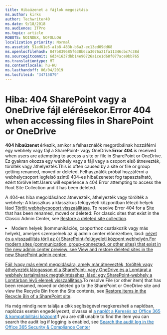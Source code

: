 ```yaml
---
title: Hibaüzenet a fájlok megosztása
ms.author: kirks
author: Techwriter40
ms.date: 9/18/2018
ms.audience: ITPro
ms.topic: article
ROBOTS: NOINDEX, NOFOLLOW
localization_priority: Normal
ms.assetid: 51ad61e5-a1b8-483b-b6a3-ec13ed09dd68
ms.openlocfilehash: 847b839685f638b6ca3076a21fa11346cbc7c38d
ms.sourcegitcommit: 6d341637dbb14e90726a1ce1d68f077ace9bb765
ms.translationtype: MT
ms.contentlocale: hu-HU
ms.lasthandoff: 06/04/2019
ms.locfileid: "34715879"
---
```

# <a name="error-404-when-accessing-files-in-sharepoint-or-onedrive"></a><span data-ttu-id="4da9c-102">Hiba: 404 SharePoint vagy a OneDrive fájl elérésekor.</span><span class="sxs-lookup"><span data-stu-id="4da9c-102">Error 404 when accessing files in SharePoint or OneDrive</span></span>

<span data-ttu-id="4da9c-103"><strong>404 hibaüzenet </strong>érkezik, amikor a felhasználók megpróbálnak hozzáférni egy webhely vagy fájl a SharePoint- vagy OneDrive.</span><span class="sxs-lookup"><span data-stu-id="4da9c-103"><strong>Error 404 </strong>is received when users are attempting to access a site or file in SharePoint or OneDrive.</span></span> <span data-ttu-id="4da9c-104">Ez gyakran okozza egy webhely vagy a fájl vagy a csoport első átnevezték, törölték vagy áthelyezték.</span><span class="sxs-lookup"><span data-stu-id="4da9c-104">This is often caused by a site or file or group getting renamed, moved or deleted.</span></span>
<span data-ttu-id="4da9c-105">Felhasználók próbál hozzáférni a webhelycsoport legfelső szintű 404-es hibaüzenetet fog tapasztalható, ezért törölve lett.</span><span class="sxs-lookup"><span data-stu-id="4da9c-105">Users will experience a 404 Error attempting to access the Root Site Collection and it has been deleted.</span></span>

<span data-ttu-id="4da9c-106">A 404-es hiba megoldásához átnevezték, áthelyezték vagy törölték a webhely: A klasszikus a klasszikus felügyeleti központban létező helyek lásd <a href="https://docs.microsoft.com/en-us/sharepoint/restore-deleted-site-collection">Törölt webhelycsoport visszaállítása</a>.&nbsp;</span><span class="sxs-lookup"><span data-stu-id="4da9c-106">To resolve Error 404 for a Site that has been renamed, moved or deleted: For classic sites that exist in the Classic Admin Center, see <a href="https://docs.microsoft.com/en-us/sharepoint/restore-deleted-site-collection">Restore a deleted site collection</a>.&nbsp;</span></span></li> <li><span data-ttu-id="4da9c-107">Modern helyek (kommunikációs, csoporthoz csatlakozik vagy más helyek), amelyek szerepelnek az új admin center előnézetben, lásd: <a href="https://docs.microsoft.com/en-us/sharepoint/view-and-restore-deleted-sites-in-new-admin-center">nézet és a visszaállítás törli az új SharePoint-felügyeleti központ webhelyén.</span><span class="sxs-lookup"><span data-stu-id="4da9c-107">For modern sites (communication, group-connected, or other sites) that exist in the new admin center preview, see <a href="https://docs.microsoft.com/en-us/sharepoint/view-and-restore-deleted-sites-in-new-admin-center">View and restore deleted sites in the new SharePoint admin center.</span></span> 

<span data-ttu-id="4da9c-108">Fájl (vagy más elem) megoldására, amely már átnevezték, törölték vagy áthelyezték látogasson el a SharePoint- vagy OneDrive és a Lomtárat a webhely tartalmának megtekintéséhez, lásd: [egy SharePoint-webhely a Lomtárban lévő elemek visszaállítása](https://support.office.com/en-us/article/Restore-items-in-the-Recycle-Bin-of-a-SharePoint-site-6df466b6-55f2-4898-8d6e-c0dff851a0be).</span><span class="sxs-lookup"><span data-stu-id="4da9c-108">To resolve File (or other item) that has been renamed, moved or deleted go to the SharePoint or OneDrive site and view the Recycle Bin from the Site contents, see [Restore items in the Recycle Bin of a SharePoint site](https://support.office.com/en-us/article/Restore-items-in-the-Recycle-Bin-of-a-SharePoint-site-6df466b6-55f2-4898-8d6e-c0dff851a0be).</span></span>

 <span data-ttu-id="4da9c-109">Ha még mindig nem találja a cikk segítségével megkeresheti a naplóban, naplózás esetén engedélyezett, olvassa el </span> <span style="mso-bidi-font-family: Calibri; mso-bidi-theme-font: minor-latin;"> <a style="box-sizing: border-box; orphans: 2; -webkit-text-stroke-width: 0px; word-spacing: 0px;" href="https://support.office.com/client/search-the-audit-log-in-the-office-365-security-compliance-center-0d4d0f35-390b-4518-800e-0c7ec95e946c"> <span style="color: #0067b8;">a naplót a Keresés az Office 365 &amp; kompatibilitási központ</span></a></span></span><span class="sxs-lookup"><span data-stu-id="4da9c-109">If you are still unable to find the item you can search the audit log if logging is enabled, see </span><span style="mso-bidi-font-family: Calibri; mso-bidi-theme-font: minor-latin;"><a style="box-sizing: border-box; orphans: 2; -webkit-text-stroke-width: 0px; word-spacing: 0px;" href="https://support.office.com/client/search-the-audit-log-in-the-office-365-security-compliance-center-0d4d0f35-390b-4518-800e-0c7ec95e946c"><span style="color: #0067b8;">Search the audit log in the Office 365 Security &amp; Compliance Center</span></a></span></span></span></p>


    

